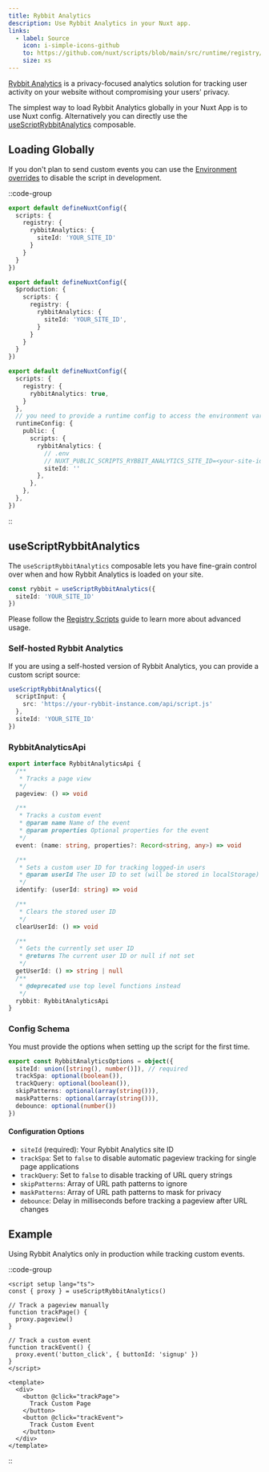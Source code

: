 ```yaml
---
title: Rybbit Analytics
description: Use Rybbit Analytics in your Nuxt app.
links:
  - label: Source
    icon: i-simple-icons-github
    to: https://github.com/nuxt/scripts/blob/main/src/runtime/registry/rybbit.ts
    size: xs
---
```


[Rybbit Analytics](https://www.rybbit.io/) is a privacy-focused analytics solution for tracking user activity on your website without compromising your users' privacy.

The simplest way to load Rybbit Analytics globally in your Nuxt App is to use Nuxt config. Alternatively you can directly
use the [useScriptRybbitAnalytics](#useScriptRybbitAnalytics) composable.

## Loading Globally

If you don't plan to send custom events you can use the [Environment overrides](https://nuxt.com/docs/getting-started/configuration#environment-overrides) to
disable the script in development.

::code-group

```ts [Always enabled]
export default defineNuxtConfig({
  scripts: {
    registry: {
      rybbitAnalytics: {
        siteId: 'YOUR_SITE_ID'
      }
    }
  }
})
```

```ts [Production only]
export default defineNuxtConfig({
  $production: {
    scripts: {
      registry: {
        rybbitAnalytics: {
          siteId: 'YOUR_SITE_ID',
        }
      }
    }
  }
})
```

```ts [Environment Variables]
export default defineNuxtConfig({
  scripts: {
    registry: {
      rybbitAnalytics: true,
    }
  },
  // you need to provide a runtime config to access the environment variables
  runtimeConfig: {
    public: {
      scripts: {
        rybbitAnalytics: {
          // .env
          // NUXT_PUBLIC_SCRIPTS_RYBBIT_ANALYTICS_SITE_ID=<your-site-id>
          siteId: ''
        },
      },
    },
  },
})
```

::

## useScriptRybbitAnalytics

The `useScriptRybbitAnalytics` composable lets you have fine-grain control over when and how Rybbit Analytics is loaded on your site.

```ts
const rybbit = useScriptRybbitAnalytics({
  siteId: 'YOUR_SITE_ID'
})
```

Please follow the [Registry Scripts](/docs/guides/registry-scripts) guide to learn more about advanced usage.

### Self-hosted Rybbit Analytics

If you are using a self-hosted version of Rybbit Analytics, you can provide a custom script source:

```ts
useScriptRybbitAnalytics({
  scriptInput: {
    src: 'https://your-rybbit-instance.com/api/script.js'
  },
  siteId: 'YOUR_SITE_ID'
})
```

### RybbitAnalyticsApi

```ts
export interface RybbitAnalyticsApi {
  /**
   * Tracks a page view
   */
  pageview: () => void

  /**
   * Tracks a custom event
   * @param name Name of the event
   * @param properties Optional properties for the event
   */
  event: (name: string, properties?: Record<string, any>) => void

  /**
   * Sets a custom user ID for tracking logged-in users
   * @param userId The user ID to set (will be stored in localStorage)
   */
  identify: (userId: string) => void

  /**
   * Clears the stored user ID
   */
  clearUserId: () => void

  /**
   * Gets the currently set user ID
   * @returns The current user ID or null if not set
   */
  getUserId: () => string | null
  /**
   * @deprecated use top level functions instead
   */
  rybbit: RybbitAnalyticsApi
}
```

### Config Schema

You must provide the options when setting up the script for the first time.

```ts
export const RybbitAnalyticsOptions = object({
  siteId: union([string(), number()]), // required
  trackSpa: optional(boolean()),
  trackQuery: optional(boolean()),
  skipPatterns: optional(array(string())),
  maskPatterns: optional(array(string())),
  debounce: optional(number())
})
```

#### Configuration Options

- `siteId` (required): Your Rybbit Analytics site ID
- `trackSpa`: Set to `false` to disable automatic pageview tracking for single page applications
- `trackQuery`: Set to `false` to disable tracking of URL query strings
- `skipPatterns`: Array of URL path patterns to ignore
- `maskPatterns`: Array of URL path patterns to mask for privacy
- `debounce`: Delay in milliseconds before tracking a pageview after URL changes

## Example

Using Rybbit Analytics only in production while tracking custom events.

::code-group

```vue [EventTracking.vue]
<script setup lang="ts">
const { proxy } = useScriptRybbitAnalytics()

// Track a pageview manually
function trackPage() {
  proxy.pageview()
}

// Track a custom event
function trackEvent() {
  proxy.event('button_click', { buttonId: 'signup' })
}
</script>

<template>
  <div>
    <button @click="trackPage">
      Track Custom Page
    </button>
    <button @click="trackEvent">
      Track Custom Event
    </button>
  </div>
</template>
```

::
